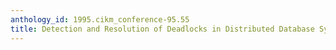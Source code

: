 ```yaml
---
anthology_id: 1995.cikm_conference-95.55
title: Detection and Resolution of Deadlocks in Distributed Database Systems
---
```

